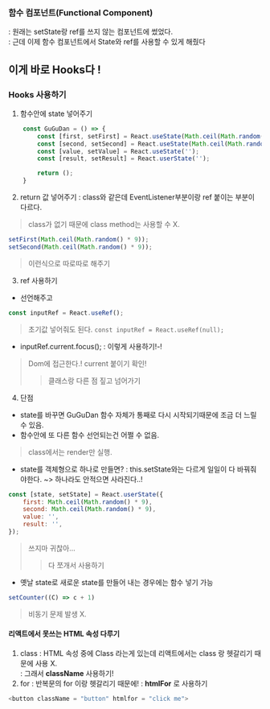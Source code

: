 ### 함수 컴포넌트(Functional Component)
: 원래는 setState랑 ref를 쓰지 않는 컴포넌트에 썼었다.\
: 근데 이제 함수 컴포넌트에서 State와 ref를 사용할 수 있게 해줬다
## 이게 바로 Hooks다 !

### Hooks 사용하기
1. 함수안에 state 넣어주기
``` js
    const GuGuDan = () => {
        const [first, setFirst] = React.useState(Math.ceil(Math.random() * 9));
        const [second, setSecond] = React.useState(Math.ceil(Math.random() * 9));
        const [value, setValue] = React.useState('');
        const [result, setResult] = React.userState('');

        return ();
    }
```    

2. return 값 넣어주기
: class와 같은데 EventListener부분이랑 ref 붙이는 부분이 다르다.
> class가 없기 때문에 class method는 사용할 수 X.
``` js
setFirst(Math.ceil(Math.random() * 9));
setSecond(Math.ceil(Math.random() * 9));
```
> 이런식으로 따로따로 해주기

3. ref 사용하기
- 선언해주고
``` js
const inputRef = React.useRef();
```
> 초기값 넣어줘도 된다. ```const inputRef = React.useRef(null);```
- inputRef.current.focus();
: 이렇게 사용하기!-!
> Dom에 접근한다.! current 붙이기 확인!
>> 클래스랑 다른 점 짚고 넘어가기

4. 단점
- state를 바꾸면 GuGuDan 함수 자체가 통째로 다시 시작되기때문에 조금 더 느릴 수 있음.
- 함수안에 또 다른 함수 선언되는건 어쩔 수 없음.
> class에서는 render만 실행.

- state를 객체형으로 하나로 만들면?
: this.setState와는 다르게 일일이 다 바꿔줘야한다.
~> 하나라도 안적으면 사라진다..!
```js
const [state, setState] = React.userState({
    first: Math.ceil(Math.random() * 9),
    second: Math.ceil(Math.random() * 9),
    value: '',
    result: '',
});
```
> 쓰지마 귀찮아...
>> 다 쪼개서 사용하기

- 옛날 state로 새로운 state를 만들어 내는 경우에는 함수 넣기 가능
``` js
setCounter((C) => c + 1)
```
> 비동기 문제 발생 X.

#### 리액트에서 못쓰는 HTML 속성 다루기
1. class
: HTML 속성 중에 Class 라는게 있는데 리액트에서는 class 랑 헷갈리기 때문에 사용 X.\
: 그래서 __className__ 사용하기!
2. for
: 반복문의 for 이랑 헷갈리기 때문에!
: __htmlFor__ 로 사용하기
``` js
<button className = "button" htmlfor = "click me">
```
